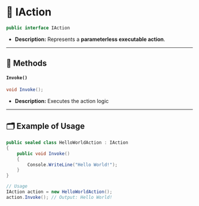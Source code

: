 # 🧩 IAction

```csharp
public interface IAction
```
- **Description:** Represents a <b>parameterless executable action</b>.
---

## 🏹 Methods

#### `Invoke()`

```csharp
void Invoke();
```

- **Description:** Executes the action logic

---

## 🗂 Example of Usage

```csharp
public sealed class HelloWorldAction : IAction
{
    public void Invoke() 
    {
        Console.WriteLine("Hello World!");  
    } 
}

// Usage
IAction action = new HelloWorldAction();
action.Invoke(); // Output: Hello World!
```
